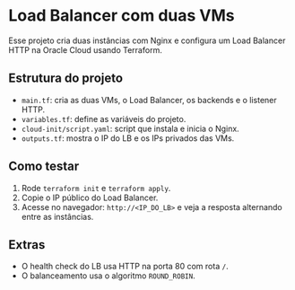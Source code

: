 # Load Balancer com duas VMs

Esse projeto cria duas instâncias com Nginx e configura um Load Balancer HTTP na Oracle Cloud usando Terraform.

## Estrutura do projeto

- `main.tf`: cria as duas VMs, o Load Balancer, os backends e o listener HTTP.
- `variables.tf`: define as variáveis do projeto.
- `cloud-init/script.yaml`: script que instala e inicia o Nginx.
- `outputs.tf`: mostra o IP do LB e os IPs privados das VMs.

## Como testar

1. Rode `terraform init` e `terraform apply`.
2. Copie o IP público do Load Balancer.
3. Acesse no navegador: `http://<IP_DO_LB>` e veja a resposta alternando entre as instâncias.

## Extras

- O health check do LB usa HTTP na porta 80 com rota `/`.
- O balanceamento usa o algoritmo `ROUND_ROBIN`.


